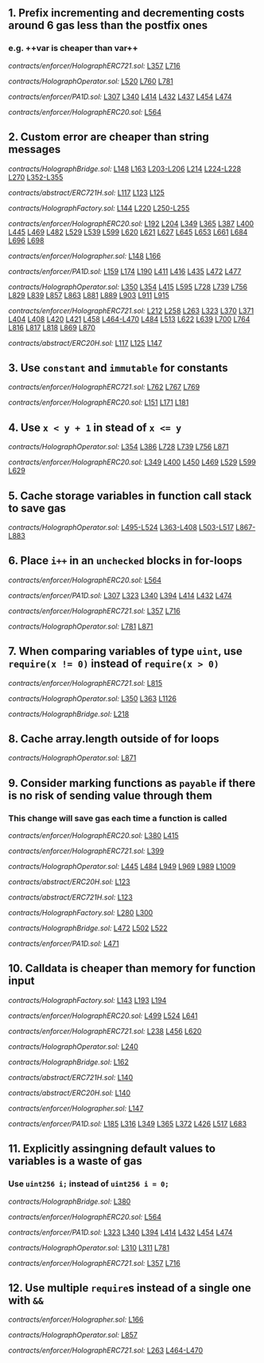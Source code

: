## 1. Prefix incrementing and decrementing costs around 6 gas less than the postfix ones

### e.g. ++var is cheaper than var++

_contracts/enforcer/HolographERC721.sol:_ [L357](https://github.com/code-423n4/2022-10-holograph/tree/main/contracts/enforcer/HolographERC721.sol#L357)
[L716](https://github.com/code-423n4/2022-10-holograph/tree/main/contracts/enforcer/HolographERC721.sol#L716)

_contracts/HolographOperator.sol:_ [L520](https://github.com/code-423n4/2022-10-holograph/tree/main/contracts/HolographOperator.sol#L520)
[L760](https://github.com/code-423n4/2022-10-holograph/tree/main/contracts/HolographOperator.sol#L760)
[L781](https://github.com/code-423n4/2022-10-holograph/tree/main/contracts/HolographOperator.sol#L781)

_contracts/enforcer/PA1D.sol:_ [L307](https://github.com/code-423n4/2022-10-holograph/tree/main/contracts/enforcer/PA1D.sol#L307)
[L340](https://github.com/code-423n4/2022-10-holograph/tree/main/contracts/enforcer/PA1D.sol#L340)
[L414](https://github.com/code-423n4/2022-10-holograph/tree/main/contracts/enforcer/PA1D.sol#L414)
[L432](https://github.com/code-423n4/2022-10-holograph/tree/main/contracts/enforcer/PA1D.sol#L432)
[L437](https://github.com/code-423n4/2022-10-holograph/tree/main/contracts/enforcer/PA1D.sol#L437)
[L454](https://github.com/code-423n4/2022-10-holograph/tree/main/contracts/enforcer/PA1D.sol#L454)
[L474](https://github.com/code-423n4/2022-10-holograph/tree/main/contracts/enforcer/PA1D.sol#L474)

_contracts/enforcer/HolographERC20.sol:_ [L564](https://github.com/code-423n4/2022-10-holograph/tree/main/contracts/enforcer/HolographERC20.sol#L564)

## 2. Custom error are cheaper than string messages

_contracts/HolographBridge.sol:_ [L148](https://github.com/code-423n4/2022-10-holograph/tree/main/contracts/HolographBridge.sol#L148)
[L163](https://github.com/code-423n4/2022-10-holograph/tree/main/contracts/HolographBridge.sol#L163)
[L203-L206](https://github.com/code-423n4/2022-10-holograph/tree/main/contracts/HolographBridge.sol#L203-L206)
[L214](https://github.com/code-423n4/2022-10-holograph/tree/main/contracts/HolographBridge.sol#L214)
[L224-L228](https://github.com/code-423n4/2022-10-holograph/tree/main/contracts/HolographBridge.sol#L224-L228)
[L270](https://github.com/code-423n4/2022-10-holograph/tree/main/contracts/HolographBridge.sol#L270)
[L352-L355](https://github.com/code-423n4/2022-10-holograph/tree/main/contracts/HolographBridge.sol#L352-L355)

_contracts/abstract/ERC721H.sol:_ [L117](https://github.com/code-423n4/2022-10-holograph/tree/main/contracts/abstract/ERC721H.sol#L117)
[L123](https://github.com/code-423n4/2022-10-holograph/tree/main/contracts/abstract/ERC721H.sol#L123)
[L125](https://github.com/code-423n4/2022-10-holograph/tree/main/contracts/abstract/ERC721H.sol#L125)

_contracts/HolographFactory.sol:_ [L144](https://github.com/code-423n4/2022-10-holograph/tree/main/contracts/HolographFactory.sol#L144)
[L220](https://github.com/code-423n4/2022-10-holograph/tree/main/contracts/HolographFactory.sol#L220)
[L250-L255](https://github.com/code-423n4/2022-10-holograph/tree/main/contracts/HolographFactory.sol#L250-L255)

_contracts/enforcer/HolographERC20.sol:_ [L192](https://github.com/code-423n4/2022-10-holograph/tree/main/contracts/enforcer/HolographERC20.sol#L192)
[L204](https://github.com/code-423n4/2022-10-holograph/tree/main/contracts/enforcer/HolographERC20.sol#L204)
[L349](https://github.com/code-423n4/2022-10-holograph/tree/main/contracts/enforcer/HolographERC20.sol#L349)
[L365](https://github.com/code-423n4/2022-10-holograph/tree/main/contracts/enforcer/HolographERC20.sol#L365)
[L387](https://github.com/code-423n4/2022-10-holograph/tree/main/contracts/enforcer/HolographERC20.sol#L387)
[L400](https://github.com/code-423n4/2022-10-holograph/tree/main/contracts/enforcer/HolographERC20.sol#L400)
[L445](https://github.com/code-423n4/2022-10-holograph/tree/main/contracts/enforcer/HolographERC20.sol#L445)
[L469](https://github.com/code-423n4/2022-10-holograph/tree/main/contracts/enforcer/HolographERC20.sol#L469)
[L482](https://github.com/code-423n4/2022-10-holograph/tree/main/contracts/enforcer/HolographERC20.sol#L482)
[L529](https://github.com/code-423n4/2022-10-holograph/tree/main/contracts/enforcer/HolographERC20.sol#L529)
[L539](https://github.com/code-423n4/2022-10-holograph/tree/main/contracts/enforcer/HolographERC20.sol#L539)
[L599](https://github.com/code-423n4/2022-10-holograph/tree/main/contracts/enforcer/HolographERC20.sol#L599)
[L620](https://github.com/code-423n4/2022-10-holograph/tree/main/contracts/enforcer/HolographERC20.sol#L620)
[L621](https://github.com/code-423n4/2022-10-holograph/tree/main/contracts/enforcer/HolographERC20.sol#L621)
[L627](https://github.com/code-423n4/2022-10-holograph/tree/main/contracts/enforcer/HolographERC20.sol#L627)
[L645](https://github.com/code-423n4/2022-10-holograph/tree/main/contracts/enforcer/HolographERC20.sol#L645)
[L653](https://github.com/code-423n4/2022-10-holograph/tree/main/contracts/enforcer/HolographERC20.sol#L653)
[L661](https://github.com/code-423n4/2022-10-holograph/tree/main/contracts/enforcer/HolographERC20.sol#L661)
[L684](https://github.com/code-423n4/2022-10-holograph/tree/main/contracts/enforcer/HolographERC20.sol#L684)
[L696](https://github.com/code-423n4/2022-10-holograph/tree/main/contracts/enforcer/HolographERC20.sol#L696)
[L698](https://github.com/code-423n4/2022-10-holograph/tree/main/contracts/enforcer/HolographERC20.sol#L698)

_contracts/enforcer/Holographer.sol:_ [L148](https://github.com/code-423n4/2022-10-holograph/tree/main/contracts/enforcer/Holographer.sol#L148)
[L166](https://github.com/code-423n4/2022-10-holograph/tree/main/contracts/enforcer/Holographer.sol#L166)

_contracts/enforcer/PA1D.sol:_ [L159](https://github.com/code-423n4/2022-10-holograph/tree/main/contracts/enforcer/PA1D.sol#L159)
[L174](https://github.com/code-423n4/2022-10-holograph/tree/main/contracts/enforcer/PA1D.sol#L174)
[L190](https://github.com/code-423n4/2022-10-holograph/tree/main/contracts/enforcer/PA1D.sol#L190)
[L411](https://github.com/code-423n4/2022-10-holograph/tree/main/contracts/enforcer/PA1D.sol#L411)
[L416](https://github.com/code-423n4/2022-10-holograph/tree/main/contracts/enforcer/PA1D.sol#L416)
[L435](https://github.com/code-423n4/2022-10-holograph/tree/main/contracts/enforcer/PA1D.sol#L435)
[L472](https://github.com/code-423n4/2022-10-holograph/tree/main/contracts/enforcer/PA1D.sol#L472)
[L477](https://github.com/code-423n4/2022-10-holograph/tree/main/contracts/enforcer/PA1D.sol#L477)

_contracts/HolographOperator.sol:_ [L350](https://github.com/code-423n4/2022-10-holograph/tree/main/contracts/HolographOperator.sol#L350)
[L354](https://github.com/code-423n4/2022-10-holograph/tree/main/contracts/HolographOperator.sol#L354)
[L415](https://github.com/code-423n4/2022-10-holograph/tree/main/contracts/HolographOperator.sol#L415)
[L595](https://github.com/code-423n4/2022-10-holograph/tree/main/contracts/HolographOperator.sol#L595)
[L728](https://github.com/code-423n4/2022-10-holograph/tree/main/contracts/HolographOperator.sol#L728)
[L739](https://github.com/code-423n4/2022-10-holograph/tree/main/contracts/HolographOperator.sol#L739)
[L756](https://github.com/code-423n4/2022-10-holograph/tree/main/contracts/HolographOperator.sol#L756)
[L829](https://github.com/code-423n4/2022-10-holograph/tree/main/contracts/HolographOperator.sol#L829)
[L839](https://github.com/code-423n4/2022-10-holograph/tree/main/contracts/HolographOperator.sol#L839)
[L857](https://github.com/code-423n4/2022-10-holograph/tree/main/contracts/HolographOperator.sol#L857)
[L863](https://github.com/code-423n4/2022-10-holograph/tree/main/contracts/HolographOperator.sol#L863)
[L881](https://github.com/code-423n4/2022-10-holograph/tree/main/contracts/HolographOperator.sol#L881)
[L889](https://github.com/code-423n4/2022-10-holograph/tree/main/contracts/HolographOperator.sol#L889)
[L903](https://github.com/code-423n4/2022-10-holograph/tree/main/contracts/HolographOperator.sol#L903)
[L911](https://github.com/code-423n4/2022-10-holograph/tree/main/contracts/HolographOperator.sol#L911)
[L915](https://github.com/code-423n4/2022-10-holograph/tree/main/contracts/HolographOperator.sol#L915)

_contracts/enforcer/HolographERC721.sol:_ [L212](https://github.com/code-423n4/2022-10-holograph/tree/main/contracts/enforcer/HolographERC721.sol#L212)
[L258](https://github.com/code-423n4/2022-10-holograph/tree/main/contracts/enforcer/HolographERC721.sol#L258)
[L263](https://github.com/code-423n4/2022-10-holograph/tree/main/contracts/enforcer/HolographERC721.sol#L263)
[L323](https://github.com/code-423n4/2022-10-holograph/tree/main/contracts/enforcer/HolographERC721.sol#L323)
[L370](https://github.com/code-423n4/2022-10-holograph/tree/main/contracts/enforcer/HolographERC721.sol#L370)
[L371](https://github.com/code-423n4/2022-10-holograph/tree/main/contracts/enforcer/HolographERC721.sol#L371)
[L404](https://github.com/code-423n4/2022-10-holograph/tree/main/contracts/enforcer/HolographERC721.sol#L404)
[L408](https://github.com/code-423n4/2022-10-holograph/tree/main/contracts/enforcer/HolographERC721.sol#L408)
[L420](https://github.com/code-423n4/2022-10-holograph/tree/main/contracts/enforcer/HolographERC721.sol#L420)
[L421](https://github.com/code-423n4/2022-10-holograph/tree/main/contracts/enforcer/HolographERC721.sol#L421)
[L458](https://github.com/code-423n4/2022-10-holograph/tree/main/contracts/enforcer/HolographERC721.sol#L458)
[L464-L470](https://github.com/code-423n4/2022-10-holograph/tree/main/contracts/enforcer/HolographERC721.sol#L464-L470)
[L484](https://github.com/code-423n4/2022-10-holograph/tree/main/contracts/enforcer/HolographERC721.sol#L484)
[L513](https://github.com/code-423n4/2022-10-holograph/tree/main/contracts/enforcer/HolographERC721.sol#L513)
[L622](https://github.com/code-423n4/2022-10-holograph/tree/main/contracts/enforcer/HolographERC721.sol#L622)
[L639](https://github.com/code-423n4/2022-10-holograph/tree/main/contracts/enforcer/HolographERC721.sol#L639)
[L700](https://github.com/code-423n4/2022-10-holograph/tree/main/contracts/enforcer/HolographERC721.sol#L700)
[L764](https://github.com/code-423n4/2022-10-holograph/tree/main/contracts/enforcer/HolographERC721.sol#L764)
[L816](https://github.com/code-423n4/2022-10-holograph/tree/main/contracts/enforcer/HolographERC721.sol#L816)
[L817](https://github.com/code-423n4/2022-10-holograph/tree/main/contracts/enforcer/HolographERC721.sol#L817)
[L818](https://github.com/code-423n4/2022-10-holograph/tree/main/contracts/enforcer/HolographERC721.sol#L818)
[L869](https://github.com/code-423n4/2022-10-holograph/tree/main/contracts/enforcer/HolographERC721.sol#L869)
[L870](https://github.com/code-423n4/2022-10-holograph/tree/main/contracts/enforcer/HolographERC721.sol#L870)

_contracts/abstract/ERC20H.sol:_ [L117](https://github.com/code-423n4/2022-10-holograph/tree/main/contracts/abstract/ERC20H.sol#L117)
[L125](https://github.com/code-423n4/2022-10-holograph/tree/main/contracts/abstract/ERC20H.sol#L125)
[L147](https://github.com/code-423n4/2022-10-holograph/tree/main/contracts/abstract/ERC20H.sol#L147)

## 3. Use `constant` and `immutable` for constants

_contracts/enforcer/HolographERC721.sol:_ [L762](https://github.com/code-423n4/2022-10-holograph/tree/main/contracts/enforcer/HolographERC721.sol#L762)
[L767](https://github.com/code-423n4/2022-10-holograph/tree/main/contracts/enforcer/HolographERC721.sol#L767)
[L769](https://github.com/code-423n4/2022-10-holograph/tree/main/contracts/enforcer/HolographERC721.sol#L769)

_contracts/enforcer/HolographERC20.sol:_ [L151](https://github.com/code-423n4/2022-10-holograph/tree/main/contracts/enforcer/HolographERC20.sol#L151)
[L171](https://github.com/code-423n4/2022-10-holograph/tree/main/contracts/enforcer/HolographERC20.sol#L171)
[L181](https://github.com/code-423n4/2022-10-holograph/tree/main/contracts/enforcer/HolographERC20.sol#L181)

## 4. Use `x < y + 1` in stead of `x <= y`

_contracts/HolographOperator.sol:_ [L354](https://github.com/code-423n4/2022-10-holograph/tree/main/contracts/HolographOperator.sol#L354)
[L386](https://github.com/code-423n4/2022-10-holograph/tree/main/contracts/HolographOperator.sol#L386)
[L728](https://github.com/code-423n4/2022-10-holograph/tree/main/contracts/HolographOperator.sol#L728)
[L739](https://github.com/code-423n4/2022-10-holograph/tree/main/contracts/HolographOperator.sol#L739)
[L756](https://github.com/code-423n4/2022-10-holograph/tree/main/contracts/HolographOperator.sol#L756)
[L871](https://github.com/code-423n4/2022-10-holograph/tree/main/contracts/HolographOperator.sol#L871)

_contracts/enforcer/HolographERC20.sol:_ [L349](https://github.com/code-423n4/2022-10-holograph/tree/main/contracts/enforcer/HolographERC20.sol#L349)
[L400](https://github.com/code-423n4/2022-10-holograph/tree/main/contracts/enforcer/HolographERC20.sol#L400)
[L450](https://github.com/code-423n4/2022-10-holograph/tree/main/contracts/enforcer/HolographERC20.sol#L450)
[L469](https://github.com/code-423n4/2022-10-holograph/tree/main/contracts/enforcer/HolographERC20.sol#L469)
[L529](https://github.com/code-423n4/2022-10-holograph/tree/main/contracts/enforcer/HolographERC20.sol#L529)
[L599](https://github.com/code-423n4/2022-10-holograph/tree/main/contracts/enforcer/HolographERC20.sol#L599)
[L629](https://github.com/code-423n4/2022-10-holograph/tree/main/contracts/enforcer/HolographERC20.sol#L629)

## 5. Cache storage variables in function call stack to save gas

_contracts/HolographOperator.sol:_ [L495-L524](https://github.com/code-423n4/2022-10-holograph/tree/main/contracts/HolographOperator.sol#L495-L524)
[L363-L408](https://github.com/code-423n4/2022-10-holograph/tree/main/contracts/HolographOperator.sol#L363-L408)
[L503-L517](https://github.com/code-423n4/2022-10-holograph/tree/main/contracts/HolographOperator.sol#L503-L517)
[L867-L883](https://github.com/code-423n4/2022-10-holograph/tree/main/contracts/HolographOperator.sol#L867-L883)

## 6. Place `i++` in an `unchecked` blocks in for-loops

_contracts/enforcer/HolographERC20.sol:_ [L564](https://github.com/code-423n4/2022-10-holograph/tree/main/contracts/enforcer/HolographERC20.sol#L564)

_contracts/enforcer/PA1D.sol:_ [L307](https://github.com/code-423n4/2022-10-holograph/tree/main/contracts/enforcer/PA1D.sol#L307)
[L323](https://github.com/code-423n4/2022-10-holograph/tree/main/contracts/enforcer/PA1D.sol#L323)
[L340](https://github.com/code-423n4/2022-10-holograph/tree/main/contracts/enforcer/PA1D.sol#L340)
[L394](https://github.com/code-423n4/2022-10-holograph/tree/main/contracts/enforcer/PA1D.sol#L394)
[L414](https://github.com/code-423n4/2022-10-holograph/tree/main/contracts/enforcer/PA1D.sol#L414)
[L432](https://github.com/code-423n4/2022-10-holograph/tree/main/contracts/enforcer/PA1D.sol#L432)
[L474](https://github.com/code-423n4/2022-10-holograph/tree/main/contracts/enforcer/PA1D.sol#L474)

_contracts/enforcer/HolographERC721.sol:_ [L357](https://github.com/code-423n4/2022-10-holograph/tree/main/contracts/enforcer/HolographERC721.sol#L357)
[L716](https://github.com/code-423n4/2022-10-holograph/tree/main/contracts/enforcer/HolographERC721.sol#L716)

_contracts/HolographOperator.sol:_ [L781](https://github.com/code-423n4/2022-10-holograph/tree/main/contracts/HolographOperator.sol#L781)
[L871](https://github.com/code-423n4/2022-10-holograph/tree/main/contracts/HolographOperator.sol#L871)

## 7. When comparing variables of type `uint`, use `require(x != 0)` instead of `require(x > 0)`

_contracts/enforcer/HolographERC721.sol:_ [L815](https://github.com/code-423n4/2022-10-holograph/tree/main/contracts/enforcer/HolographERC721.sol#L815)

_contracts/HolographOperator.sol:_ [L350](https://github.com/code-423n4/2022-10-holograph/tree/main/contracts/HolographOperator.sol#L350)
[L363](https://github.com/code-423n4/2022-10-holograph/tree/main/contracts/HolographOperator.sol#L363)
[L1126](https://github.com/code-423n4/2022-10-holograph/tree/main/contracts/HolographOperator.sol#L1126)

_contracts/HolographBridge.sol:_ [L218](https://github.com/code-423n4/2022-10-holograph/tree/main/contracts/HolographBridge.sol#L218)

## 8. Cache array.length outside of for loops

_contracts/HolographOperator.sol:_ [L871](https://github.com/code-423n4/2022-10-holograph/tree/main/contracts/HolographOperator.sol#L871)

## 9. Consider marking functions as `payable` if there is no risk of sending value through them

### This change will save gas each time a function is called

_contracts/enforcer/HolographERC20.sol:_ [L380](https://github.com/code-423n4/2022-10-holograph/tree/main/contracts/enforcer/HolographERC20.sol#L380)
[L415](https://github.com/code-423n4/2022-10-holograph/tree/main/contracts/enforcer/HolographERC20.sol#L415)

_contracts/enforcer/HolographERC721.sol:_ [L399](https://github.com/code-423n4/2022-10-holograph/tree/main/contracts/enforcer/HolographERC721.sol#L399)

_contracts/HolographOperator.sol:_ [L445](https://github.com/code-423n4/2022-10-holograph/tree/main/contracts/HolographOperator.sol#L445)
[L484](https://github.com/code-423n4/2022-10-holograph/tree/main/contracts/HolographOperator.sol#L484)
[L949](https://github.com/code-423n4/2022-10-holograph/tree/main/contracts/HolographOperator.sol#L949)
[L969](https://github.com/code-423n4/2022-10-holograph/tree/main/contracts/HolographOperator.sol#L969)
[L989](https://github.com/code-423n4/2022-10-holograph/tree/main/contracts/HolographOperator.sol#L989)
[L1009](https://github.com/code-423n4/2022-10-holograph/tree/main/contracts/HolographOperator.sol#L1009)

_contracts/abstract/ERC20H.sol:_ [L123](https://github.com/code-423n4/2022-10-holograph/tree/main/contracts/abstract/ERC20H.sol#L123)

_contracts/abstract/ERC721H.sol:_ [L123](https://github.com/code-423n4/2022-10-holograph/tree/main/contracts/abstract/ERC721H.sol#L123)

_contracts/HolographFactory.sol:_ [L280](https://github.com/code-423n4/2022-10-holograph/tree/main/contracts/HolographFactory.sol#L280)
[L300](https://github.com/code-423n4/2022-10-holograph/tree/main/contracts/HolographFactory.sol#L300)

_contracts/HolographBridge.sol:_ [L472](https://github.com/code-423n4/2022-10-holograph/tree/main/contracts/HolographBridge.sol#L472)
[L502](https://github.com/code-423n4/2022-10-holograph/tree/main/contracts/HolographBridge.sol#L502)
[L522](https://github.com/code-423n4/2022-10-holograph/tree/main/contracts/HolographBridge.sol#L522)

_contracts/enforcer/PA1D.sol:_ [L471](https://github.com/code-423n4/2022-10-holograph/tree/main/contracts/enforcer/PA1D.sol#L471)

## 10. Calldata is cheaper than memory for function input

_contracts/HolographFactory.sol:_ [L143](https://github.com/code-423n4/2022-10-holograph/tree/main/contracts/HolographFactory.sol#L143)
[L193](https://github.com/code-423n4/2022-10-holograph/tree/main/contracts/HolographFactory.sol#L193)
[L194](https://github.com/code-423n4/2022-10-holograph/tree/main/contracts/HolographFactory.sol#L194)

_contracts/enforcer/HolographERC20.sol:_ [L499](https://github.com/code-423n4/2022-10-holograph/tree/main/contracts/enforcer/HolographERC20.sol#L499)
[L524](https://github.com/code-423n4/2022-10-holograph/tree/main/contracts/enforcer/HolographERC20.sol#L524)
[L641](https://github.com/code-423n4/2022-10-holograph/tree/main/contracts/enforcer/HolographERC20.sol#L641)

_contracts/enforcer/HolographERC721.sol:_ [L238](https://github.com/code-423n4/2022-10-holograph/tree/main/contracts/enforcer/HolographERC721.sol#L238)
[L456](https://github.com/code-423n4/2022-10-holograph/tree/main/contracts/enforcer/HolographERC721.sol#L456)
[L620](https://github.com/code-423n4/2022-10-holograph/tree/main/contracts/enforcer/HolographERC721.sol#L620)

_contracts/HolographOperator.sol:_ [L240](https://github.com/code-423n4/2022-10-holograph/tree/main/contracts/HolographOperator.sol#L240)

_contracts/HolographBridge.sol:_ [L162](https://github.com/code-423n4/2022-10-holograph/tree/main/contracts/HolographBridge.sol#L162)

_contracts/abstract/ERC721H.sol:_ [L140](https://github.com/code-423n4/2022-10-holograph/tree/main/contracts/abstract/ERC721H.sol#L140)

_contracts/abstract/ERC20H.sol:_ [L140](https://github.com/code-423n4/2022-10-holograph/tree/main/contracts/abstract/ERC20H.sol#L140)

_contracts/enforcer/Holographer.sol:_ [L147](https://github.com/code-423n4/2022-10-holograph/tree/main/contracts/enforcer/Holographer.sol#L147)

_contracts/enforcer/PA1D.sol:_ [L185](https://github.com/code-423n4/2022-10-holograph/tree/main/contracts/enforcer/PA1D.sol#L185)
[L316](https://github.com/code-423n4/2022-10-holograph/tree/main/contracts/enforcer/PA1D.sol#L316)
[L349](https://github.com/code-423n4/2022-10-holograph/tree/main/contracts/enforcer/PA1D.sol#L349)
[L365](https://github.com/code-423n4/2022-10-holograph/tree/main/contracts/enforcer/PA1D.sol#L365)
[L372](https://github.com/code-423n4/2022-10-holograph/tree/main/contracts/enforcer/PA1D.sol#L372)
[L426](https://github.com/code-423n4/2022-10-holograph/tree/main/contracts/enforcer/PA1D.sol#L426)
[L517](https://github.com/code-423n4/2022-10-holograph/tree/main/contracts/enforcer/PA1D.sol#L517)
[L683](https://github.com/code-423n4/2022-10-holograph/tree/main/contracts/enforcer/PA1D.sol#L683)

## 11. Explicitly assingning default values to variables is a waste of gas

### Use `uint256 i;` instead of `uint256 i = 0;`

_contracts/HolographBridge.sol:_ [L380](https://github.com/code-423n4/2022-10-holograph/tree/main/contracts/HolographBridge.sol#L380)

_contracts/enforcer/HolographERC20.sol:_ [L564](https://github.com/code-423n4/2022-10-holograph/tree/main/contracts/enforcer/HolographERC20.sol#L564)

_contracts/enforcer/PA1D.sol:_ [L323](https://github.com/code-423n4/2022-10-holograph/tree/main/contracts/enforcer/PA1D.sol#L323)
[L340](https://github.com/code-423n4/2022-10-holograph/tree/main/contracts/enforcer/PA1D.sol#L340)
[L394](https://github.com/code-423n4/2022-10-holograph/tree/main/contracts/enforcer/PA1D.sol#L394)
[L414](https://github.com/code-423n4/2022-10-holograph/tree/main/contracts/enforcer/PA1D.sol#L414)
[L432](https://github.com/code-423n4/2022-10-holograph/tree/main/contracts/enforcer/PA1D.sol#L432)
[L454](https://github.com/code-423n4/2022-10-holograph/tree/main/contracts/enforcer/PA1D.sol#L454)
[L474](https://github.com/code-423n4/2022-10-holograph/tree/main/contracts/enforcer/PA1D.sol#L474)

_contracts/HolographOperator.sol:_ [L310](https://github.com/code-423n4/2022-10-holograph/tree/main/contracts/HolographOperator.sol#L310)
[L311](https://github.com/code-423n4/2022-10-holograph/tree/main/contracts/HolographOperator.sol#L311)
[L781](https://github.com/code-423n4/2022-10-holograph/tree/main/contracts/HolographOperator.sol#L781)

_contracts/enforcer/HolographERC721.sol:_ [L357](https://github.com/code-423n4/2022-10-holograph/tree/main/contracts/enforcer/HolographERC721.sol#L357)
[L716](https://github.com/code-423n4/2022-10-holograph/tree/main/contracts/enforcer/HolographERC721.sol#L716)

## 12. Use multiple `require`s instead of a single one with `&&`

_contracts/enforcer/Holographer.sol:_ [L166](https://github.com/code-423n4/2022-10-holograph/tree/main/contracts/enforcer/Holographer.sol#L166)

_contracts/HolographOperator.sol:_ [L857](https://github.com/code-423n4/2022-10-holograph/tree/main/contracts/HolographOperator.sol#L857)

_contracts/enforcer/HolographERC721.sol:_ [L263](https://github.com/code-423n4/2022-10-holograph/tree/main/contracts/enforcer/HolographERC721.sol#L263)
[L464-L470](https://github.com/code-423n4/2022-10-holograph/tree/main/contracts/enforcer/HolographERC721.sol#L464-L470)
